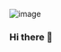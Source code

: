 ![image](https://user-images.githubusercontent.com/60163300/186916951-19a78bd2-aaa5-4f5c-bb23-09442a699f2a.png)


### Hi there 👋

<!--
**OceanSec/oceansec** is a ✨ _special_ ✨ repository because its `README.md` (this file) appears on your GitHub profile.

Here are some ideas to get you started:

- 🔭 I’m currently working on ...
- 🌱 I’m currently learning ...
- 👯 I’m looking to collaborate on ...
- 🤔 I’m looking for help with ...
- 💬 Ask me about ...
- 📫 How to reach me: ...
- 😄 Pronouns: ...
- ⚡ Fun fact: ...
-->
